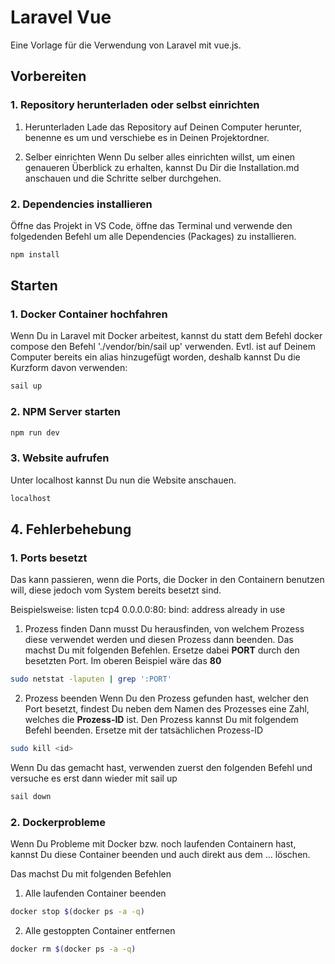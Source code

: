 # Laravel Vue

Eine Vorlage für die Verwendung von Laravel mit vue.js.

## Vorbereiten

### 1. Repository herunterladen oder selbst einrichten

1. Herunterladen
   Lade das Repository auf Deinen Computer herunter, benenne es um und verschiebe es in Deinen Projektordner.

2. Selber einrichten
   Wenn Du selber alles einrichten willst, um einen genaueren Überblick zu erhalten, kannst Du Dir die Installation.md anschauen und die Schritte selber durchgehen.

### 2. Dependencies installieren

Öffne das Projekt in VS Code, öffne das Terminal und verwende den folgedenden Befehl um alle Dependencies (Packages) zu installieren.

```bash
npm install
```

## Starten

### 1. Docker Container hochfahren

Wenn Du in Laravel mit Docker arbeitest, kannst du statt dem Befehl docker compose den Befehl './vendor/bin/sail up' verwenden. Evtl. ist auf Deinem Computer bereits ein alias hinzugefügt worden, deshalb kannst Du die Kurzform davon verwenden:

```bash
sail up
```

### 2. NPM Server starten

```bash
npm run dev
```

### 3. Website aufrufen

Unter localhost kannst Du nun die Website anschauen.

```bash
localhost
```

## 4. Fehlerbehebung

### 1. Ports besetzt

Das kann passieren, wenn die Ports, die Docker in den Containern benutzen will, diese jedoch vom System bereits besetzt sind.

Beispielsweise: listen tcp4 0.0.0.0:80: bind: address already in use

1. Prozess finden
   Dann musst Du herausfinden, von welchem Prozess diese verwendet werden und diesen Prozess dann beenden. Das machst Du mit folgenden Befehlen. Ersetze dabei **PORT** durch den besetzten Port. Im oberen Beispiel wäre das **80**

```bash
sudo netstat -laputen | grep ':PORT'
```

2. Prozess beenden
   Wenn Du den Prozess gefunden hast, welcher den Port besetzt, findest Du neben dem Namen des Prozesses eine Zahl, welches die **Prozess-ID** ist. Den Prozess kannst Du mit folgendem Befehl beenden. Ersetze <id> mit der tatsächlichen Prozess-ID

```bash
sudo kill <id>
```

Wenn Du das gemacht hast, verwenden zuerst den folgenden Befehl und versuche es erst dann wieder mit sail up

```bash
sail down
```

### 2. Dockerprobleme

Wenn Du Probleme mit Docker bzw. noch laufenden Containern hast, kannst Du diese Container beenden und auch direkt aus dem ... löschen.

Das machst Du mit folgenden Befehlen

1. Alle laufenden Container beenden

```bash
docker stop $(docker ps -a -q)
```

2. Alle gestoppten Container entfernen

```bash
docker rm $(docker ps -a -q)
```
